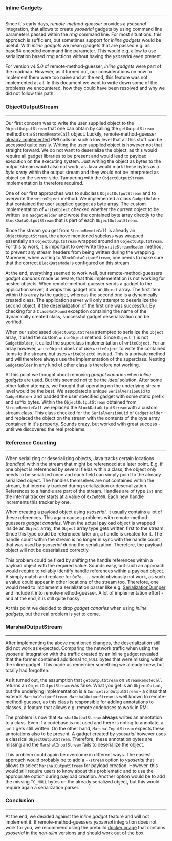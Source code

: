 ### Inline Gadgets

----

Since it's early days, *remote-method-guesser* provides a *ysoserial* integration,
that allows to create *ysoserial* gadgets by using command line parameters passed
within the *rmg* command line. For most situations, this approach is sufficient,
but sometimes support for *inline gadgets* would be useful. With *inline gadgets*
we mean gadgets that are passed e.g. as base64 encoded command line parameter.
This would e.g. allow to use serialization based rmg actions without having the
*ysoserial* even present.

For version *v4.5.0* of remote-method-guesser, *inline gadgets* were part of the
roadmap. However, as it turned out, our considerations on how to implement them
were too naive and at the end, this feature was not implemented at all. In this
document we want to write down some of the problems we encountered, how they could
have been resolved and why we did not follow this path.


### ObjectOutputStream

----

Our first concern was to write the user supplied object to the `ObjectOutputStream`
that one can obtain by calling the `getOutputStream` method on a `StreamRemoteCall`
object. Luckily, remote-method-guesser [already implemented](https://github.com/qtc-de/remote-method-guesser/blob/master/src/de/qtc/rmg/networking/RMIEndpoint.java#L157)
*RMI* calls on such a low level that all this stuff can be accessed quite easily.
Writing the user supplied object is however not that straight forward. We do not
want to deserialize the object, as this would require all gadget libraries to be
present and would lead to payload execution on the executing system. Just writing
the object as bytes to the output stream would also not work, as Java would mark
these bytes as a *byte array* within the output stream and they would not be
interpreted as object on the server side. Tampering with the `ObjectOutputStream`
implementation is therefore required.

One of our first approaches was to subclass `ObjectOutputStream` and to overwrite
the `writeObject` method. We implemented a class `GadgetHolder` that contained
the user supplied gadget as byte array. The custom implementation of `writeObject`
checked whether the current object to be written is a `GadgetHolder` and wrote the
contained byte array directly to the `BlockDataOutputStream` that is part of each
`ObjectOutputStream`.

Since the stream you get from `StreamRemoteCall` is already an `ObjectOutputStream`,
the above mentioned subclass was wrapped essentially an `ObjectOutputStream` wrapped
around an `ObjectOutputStream`. For this to work, it is important to overwrite the
`writeStreamHeader` method, to prevent any stream headers from being written during
the wrapping. Moreover, when writing to `BlockDataOutputStream`, one needs to make
sure that the correct `BlockDataMode` is configured on this stream.

At the end, everything seemed to work well, but remote-method-guessers *gadget canaries*
made us aware, that this implementation is not working for nested objects. When
remote-method-guesser sends a gadget to the application server, it wraps this gadget
into an `Object` array. The first item within this array is the gadget, whereas the second
one is a dynamically created class. The application server will only attempt to deserialize
the second object, if the deserialization of the first one was successful. By checking for 
a `ClassNotFound` exception containing the name of the dynamically created class, successful
gadget deserialization can be verified.

When our subclassed `ObjectOutputStream` attempted to serialize the `Object` array, it used
the custom `writeObject` method. Since `Object[]` is not `GadgetHolder`, it called the superclass
implementation of `writeObject`. For an array however, `writeObject` does not use `writeObject`
to write the contained items to the stream, but uses `writeObject0` instead. This is a private
method and will therefore always use the implementation of the superclass. Nesting `GadgetHolder`
in any kind of other class is therefore not working.

At this point we thought about removing *gadget canaries* when *inline gadgets* are used. But
this seemed not to be the *ideal* solution. After some other failed attempts, we thought that
operating on the underlying stream level would be the best. We associated a unique `SerialVersionUid`
to `GadgetHolder` and padded the user specified gadget with some static prefix and suffix bytes.
Within the `ObjectOutputStream` obtained from `StreamRemoteCall` we replaced the `BlockDataOutputStream`
with a custom stream class. This class checked for the `SerialVersionUid` of `GadgetHolder` and replaced
the object on the stream with the contents of the byte array contained in it's property. Sounds crazy,
but worked with great success - until we discovered the real problems.


### Reference Counting

----

When serializing or deserializing objects, Java tracks certain locations (*handles*) within the stream
that might be referenced at a later point. E.g. if one object is referenced by several fields within a
class, the object only needs to be serialized once and each field can simply point to the already serialized
object. The handles themselves are not contained within the stream, but internally tracked during serialization
or deserialization. References to a handle are part of the stream. Handles are of type `int` and the internal
tracker starts at a value of `0x7e0000`. Each new handle increments this tracker by one.

When creating a payload object using *ysoserial*, it usually contains a lot of these references. This again
causes problems with remote-method-guessers *gadget canaries*. When the actual payload object is wrapped inside
an `Object` array, the `Object` array type gets written first to the stream. Since this type could be referenced
later on, a handle is created for it. The handle count within the stream is no longer in sync with the handle count
that was used by *ysoserial* during the serialization. Therefore, the payload object will not be deserialized
correctly.

This problem could be fixed by shifting the handle references within a payload object with the required value.
Sounds easy, but such an approach would require to reliably identify handle references within a payload object.
A simply match and replace for `0x7e....` would obviously not work, as such a value could appear in other locations
of the stream too. Therefore, one would need to implement a serialization parser like e.g. [SerializationDumper](https://github.com/NickstaDB/SerializationDumper)
and include it into remote-method-guesser. A lot of implementation effort - and at the end, it is still quite hacky.

At this point we decided to drop *gadget canaries* when using *inline gadgets*, but the real problem is yet to come.


### MarshalOutputStream

----

After implementing the above mentioned changes, the deserialization still did not work as expected. Comparing
the network traffic when using the ysoserial integration with the traffic created by an inline gadget revealed
that the former contained additional `TC_NULL` bytes that were missing within the inline gadget. This made us
remember something we already knew, but totally had forgotten.

As it turned out, the assumption that `getOutputStream` on `StreamRemoteCall` returns an `ObjectOutputStream` was
false. What you get is an `ObjectOutput`, but the underlying implementation is a `ConncetionOutputStream` - a class
that extends `MarshalOutputStream`. `MarshalOutputStream` is well known to remote-method-guesser, as this class is
responsible for adding annotations to classes, a feature that allows e.g. remote codebases to work in RMI.

The problem is now that `MarshalOutputStream` **always** writes an annotation to a class. Even if a codebase is not
used and there is noting to annotate, a `null` gets still written. On the other hand, `MarshalInputStream` expects
these annotations also to be present. A gadget created by *ysoserial* however uses a classical `ObjectOutputStream`.
Therefore, these annotation bytes are missing and the `MarshalInputStream` fails to deserialize the object.

This problem could again be overcome in different ways. The easiest approach would probably be to add a `--stream` option
to *ysoserial* that allows to select `MarshalOutputStream` for payload creation. However, this would still require users
to know about this problematic and to use the appropriate option during payload creation. Another option would be to add the
missing `TC_NULL` bytes on the already serialized object, but this would require again a serialization parser.


### Conclusion

----

At the end, we decided against the *inline gadget* feature and will not implement it. If remote-method-guessers
*ysoserial* integration does not work for you, we recommend using the prebuild [docker image](https://github.com/qtc-de/remote-method-guesser/pkgs/container/remote-method-guesser%2Frmg)
that contains *ysoserial* in the *non-slim* versions and should work out of the box.
